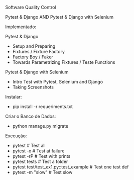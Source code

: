 Software Quality Control

Pytest & Django
AND
Pytest & Django with Selenium

Implementado:

Pytest & Django
- Setup and Preparing
- Fixtures / Fixture Factory
- Factory Boy / Faker
- Towards Parametrizing Fixtures / Teste Functions


Pytest & Django with Selenium
- Intro Test with Pytest, Selenium and Django
- Taking Screenshots

Instalar:
- pip install -r requeriments.txt

Criar o Banco de Dados:
- python manage.py migrate

Execução:
- pytest # Test all
- pytest -x # Test at failure
- pytest -rP # Test with prints
- pytest tests # Test a folder
- pytest test/test_ex1.py::test_example # Test one test def
- pytest -m "slow" # Test slow
